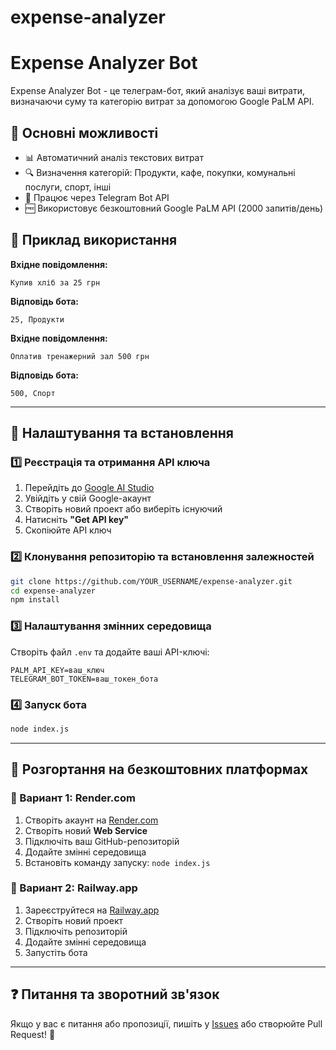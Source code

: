 # expense-analyzer

# Expense Analyzer Bot

Expense Analyzer Bot - це телеграм-бот, який аналізує ваші витрати, визначаючи суму та категорію витрат за допомогою Google PaLM API.

## 📌 Основні можливості
- 📊 Автоматичний аналіз текстових витрат
- 🔍 Визначення категорій: Продукти, кафе, покупки, комунальні послуги, спорт, інші
- 🚀 Працює через Telegram Bot API
- 🆓 Використовує безкоштовний Google PaLM API (2000 запитів/день)

## 📸 Приклад використання

**Вхідне повідомлення:**
```
Купив хліб за 25 грн
```

**Відповідь бота:**
```
25, Продукти
```

**Вхідне повідомлення:**
```
Оплатив тренажерний зал 500 грн
```

**Відповідь бота:**
```
500, Спорт
```

---

## 🔧 Налаштування та встановлення

### 1️⃣ Реєстрація та отримання API ключа

1. Перейдіть до [Google AI Studio](https://makersuite.google.com/app/apikey)
2. Увійдіть у свій Google-акаунт
3. Створіть новий проект або виберіть існуючий
4. Натисніть **"Get API key"**
5. Скопіюйте API ключ

### 2️⃣ Клонування репозиторію та встановлення залежностей

```bash
git clone https://github.com/YOUR_USERNAME/expense-analyzer.git
cd expense-analyzer
npm install
```

### 3️⃣ Налаштування змінних середовища

Створіть файл `.env` та додайте ваші API-ключі:

```
PALM_API_KEY=ваш_ключ
TELEGRAM_BOT_TOKEN=ваш_токен_бота
```

### 4️⃣ Запуск бота

```bash
node index.js
```

---

## 📢 Розгортання на безкоштовних платформах

### 🚀 Вариант 1: Render.com
1. Створіть акаунт на [Render.com](https://render.com/)
2. Створіть новий **Web Service**
3. Підключіть ваш GitHub-репозиторій
4. Додайте змінні середовища
5. Встановіть команду запуску: `node index.js`

### 🚀 Вариант 2: Railway.app
1. Зареєструйтеся на [Railway.app](https://railway.app/)
2. Створіть новий проект
3. Підключіть репозиторій
4. Додайте змінні середовища
5. Запустіть бота

---

## ❓ Питання та зворотний зв'язок
Якщо у вас є питання або пропозиції, пишіть у [Issues](https://github.com/Ivaskiv/expense-analyzer/issues) або створюйте Pull Request! 🚀

